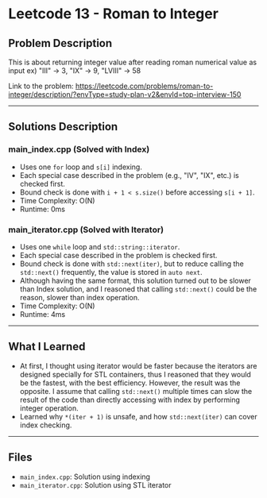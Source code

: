 # Leetcode 13 - Roman to Integer

## Problem Description
This is about returning integer value after reading roman numerical value as input
ex) "III" -> 3, "IX" -> 9, "LVIII" -> 58

Link to the problem: https://leetcode.com/problems/roman-to-integer/description/?envType=study-plan-v2&envId=top-interview-150

---

## Solutions Description

### main_index.cpp (Solved with Index)
- Uses one `for` loop and `s[i]` indexing.
- Each special case described in the problem (e.g., "IV", "IX", etc.) is checked first.
- Bound check is done  with `i + 1 < s.size()` before accessing `s[i + 1]`.
- Time Complexity: O(N)
- Runtime: 0ms

### main_iterator.cpp (Solved with Iterator)
- Uses one `while` loop and `std::string::iterator`.
- Each special case described in the problem is checked first.
- Bound check is done with `std::next(iter)`, but to reduce calling the `std::next()` frequently, the value is stored in `auto next`.
- Although having the same format, this solution turned out to be slower than Index solution, and I reasoned that calling `std::next()` could be the reason, slower than index operation.
- Time Complexity: O(N)
- Runtime: 4ms

---

## What I Learned

- At first, I thought using iterator would be faster because the iterators are designed specially for STL containers, thus I reasoned that they would be the fastest, with the best efficiency. However, the result was the opposite. I assume that calling `std::next()` multiple times can slow the result of the code than directly accessing with index by performing integer operation.
- Learned why `*(iter + 1)` is unsafe, and how `std::next(iter)` can cover index checking.

---

## Files

- `main_index.cpp`: Solution using indexing
- `main_iterator.cpp`: Solution using STL iterator